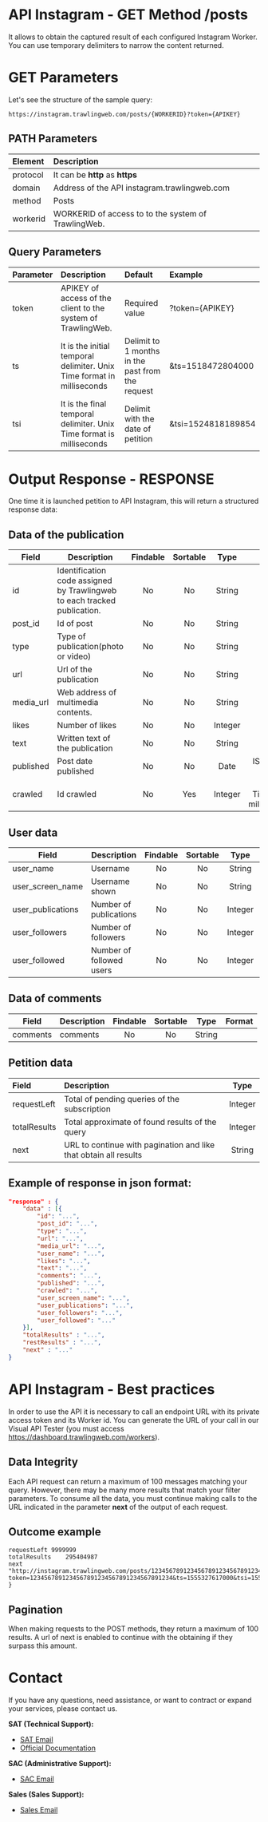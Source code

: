 # API Instagram - GET Method /posts

It allows to obtain the captured result of each configured Instagram Worker.
You can use temporary delimiters to narrow the content returned.

# GET Parameters

Let's see the structure of the sample query:

```
https://instagram.trawlingweb.com/posts/{WORKERID}?token={APIKEY}
```

## PATH Parameters

| Element  | Description                                         |
| :------- | :-------------------------------------------------- |
| protocol | It can be **http** as **https**                     |
| domain   | Address of the API instagram.trawlingweb.com        |
| method   | Posts                                               |
| workerid | WORKERID of access to to the system of TrawlingWeb. |

## Query Parameters

| Parameter | Description                                                            | Default                                          | Example            |
| :-------- | :--------------------------------------------------------------------- | :----------------------------------------------- | :----------------- |
| token     | APIKEY of access of the client to the system of TrawlingWeb.           | Required value                                   | ?token={APIKEY}    |
| ts        | It is the initial temporal delimiter. Unix Time format in milliseconds | Delimit to 1 months in the past from the request | &ts=1518472804000  |
| tsi       | It is the final temporal delimiter. Unix Time format is milliseconds   | Delimit with the date of petition                | &tsi=1524818189854 |

# Output Response - RESPONSE

One time it is launched petition to API Instagram, this will return a structured response data:

## Data of the publication

| Field     | Description                                                              | Findable | Sortable |  Type   |           Format            |
| --------- | ------------------------------------------------------------------------ | :------: | :------: | :-----: | :-------------------------: |
| id        | Identification code assigned by Trawlingweb to each tracked publication. |    No    |    No    | String  |                             |
| post_id   | Id of post                                                               |    No    |    No    | String  |                             |
| type      | Type of publication(photo or video)                                      |    No    |    No    | String  |                             |
| url       | Url of the publication                                                   |    No    |    No    | String  |                             |
| media_url | Web address of multimedia contents.                                      |    No    |    No    | String  |                             |
| likes     | Number of likes                                                          |    No    |    No    | Integer |                             |
| text      | Written text of the publication                                          |    No    |    No    | String  |                             |
| published | Post date published                                                      |    No    |    No    |  Date   |        ISO 8601-UTC         |
| crawled   | Id crawled                                                               |    No    |   Yes    | Integer | UNIX Timestamp milisegundos |

## User data

| Field             | Description              | Findable | Sortable |  Type   | Format |
| ----------------- | ------------------------ | :------: | :------: | :-----: | :----: |
| user_name         | Username                 |    No    |    No    | String  |        |
| user_screen_name  | Username shown           |    No    |    No    | String  |        |
| user_publications | Number of publications   |    No    |    No    | Integer |        |
| user_followers    | Number of followers      |    No    |    No    | Integer |        |
| user_followed     | Number of followed users |    No    |    No    | Integer |        |

## Data of comments

| Field    | Description | Findable | Sortable |  Type  | Format |
| -------- | ----------- | :------: | :------: | :----: | :----: |
| comments | comments    |    No    |    No    | String |        |

## Petition data

| Field        | Description                                                      |  Type   |
| :----------- | :--------------------------------------------------------------- | :-----: |
| requestLeft  | Total of pending queries of the subscription                     | Integer |
| totalResults | Total approximate of found results of the query                  | Integer |
| next         | URL to continue with pagination and like that obtain all results | String  |

## Example of response in json format:

```json
"response" : {
    "data" : [{
        "id": "...",
        "post_id": "...",
        "type": "...",
        "url": "...",
        "media_url": "...",
        "user_name": "...",
        "likes": "...",
        "text": "...",
        "comments": "...",
        "published": "...",
        "crawled": "...",
        "user_screen_name": "...",
        "user_publications": "...",
        "user_followers": "...",
        "user_followed": "..."
    }],
    "totalResults" : "...",
    "restResults" : "...",
    "next" : "..."
}
```

# API Instagram - Best practices

In order to use the API it is necessary to call an endpoint URL with its private access token and its Worker id.
You can generate the URL of your call in our Visual API Tester (you must access https://dashboard.trawlingweb.com/workers).

## Data Integrity

Each API request can return a maximum of 100 messages matching your query. However, there may be many more results that match your filter parameters. To consume all the data, you must continue making calls to the URL indicated in the parameter **next** of the output of each request.

## Outcome example

```
requestLeft	9999999
totalResults	295404987
next	"http://instagram.trawlingweb.com/posts/1234567891234567891234567891234567.123456789?token=1234567891234567891234567891234567891234&ts=1555327617000&tsi=1554076800000"
}
```

## Pagination

When making requests to the POST methods, they return a maximum of 100 results. A url of next is enabled to continue with the obtaining if they surpass this amount.

# Contact

If you have any questions, need assistance, or want to contract or expand your services, please contact us.

**SAT (Technical Support):**
* [SAT Email](mailto:support@trawlingweb.com)
* [Official Documentation](https://docs.trawlingweb.com)

**SAC (Administrative Support):**
* [SAC Email](mailto:gestion@trawlingweb.com)

**Sales (Sales Support):**
* [Sales Email](mailto:sales@trawlingweb.com)

